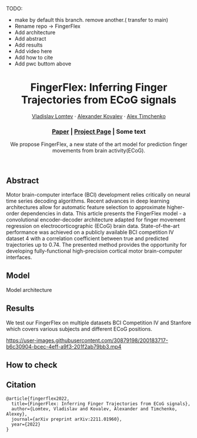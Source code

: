 TODO:

- make by default this branch. remove another.( transfer to main) 
- Rename repo -> FingerFlex 
- Add architecture 
- Add abstract
- Add results 
- Add video here 
- Add how to cite
- Add pwc buttom above


<p align="center">

  <h1 align="center">FingerFlex: Inferring Finger Trajectories from ECoG signals</h1>
  <p align="center">
    <a href="https://rainbowrui.github.io/">Vladislav Lomtev</a>
    ·
    <a href="https://github.com/kovalalvi">Alexander Kovalev</a>
    ·
    <a href="">Alex Timchenko</a>

  </p>
  <h3 align="center"><a href="https://arxiv.org/abs/2211.01960">Paper</a> | <a href="https://ustc3dv.github.io/ndr/">Project Page</a> | Some text </h3>
  <div align="center"></div>
</p>

<p align="center">
We propose FingerFlex, a new state of the art model for prediction finger movements from brain activity(ECoG).
</p>
<br>

## Abstract 
Motor brain-computer interface (BCI) development relies critically on neural time series decoding algorithms. Recent advances in deep learning architectures allow for automatic feature selection to approximate higher-order dependencies in data. This article presents the FingerFlex model - a convolutional encoder-decoder architecture adapted for finger movement regression on electrocorticographic (ECoG) brain data. State-of-the-art performance was achieved on a publicly available BCI competition IV dataset 4 with a correlation coefficient between true and predicted trajectories up to 0.74. The presented method provides the opportunity for developing fully-functional high-precision cortical motor brain-computer interfaces.

## Model 

Model architecture 

## Results 

We test our FingerFlex on multiple datasets BCI Competition IV and Stanfore which covers various subjects and different ECoG positions.



https://user-images.githubusercontent.com/30879198/200183717-b6c30904-bcec-4eff-a9f3-201f2ab79bb3.mp4





## How to check

## Citation

```
@article{fingerflex2022,
  title={FingerFlex: Inferring Finger Trajectories from ECoG signals},
  author={Lomtev, Vladislav and Kovalev, Alexander and Timchenko, Alexey},
  journal={arXiv preprint arXiv:2211.01960},
  year={2022}
}
```
